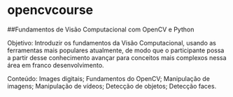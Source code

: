 # opencvcourse

##Fundamentos de Visão Computacional com OpenCV e Python

Objetivo: Introduzir os fundamentos da Visão Computacional, usando as ferramentas mais populares atualmente, de modo que o participante possa a partir desse conhecimento avançar para conceitos mais complexos nessa área em franco desenvolvimento.

Conteúdo: Images digitais; Fundamentos do OpenCV; Manipulação de imagens; Manipulação de vídeos; Detecção de objetos; Detecção faces.

